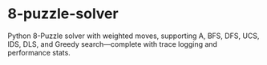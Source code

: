 # 8-puzzle-solver

Python 8-Puzzle solver with weighted moves, supporting A, BFS, DFS, UCS, IDS, DLS, and Greedy search—complete with trace logging and performance stats.
